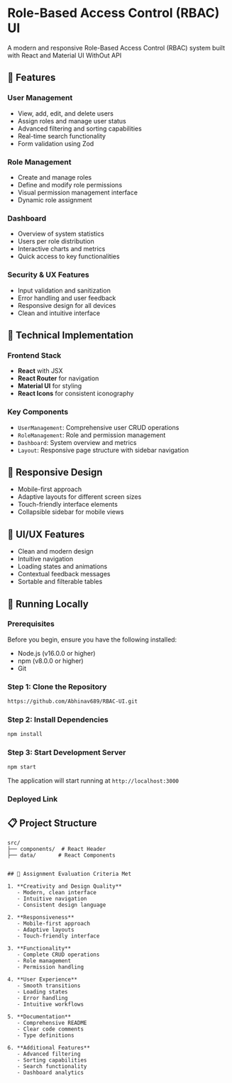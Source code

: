# Role-Based Access Control (RBAC) UI

A modern and responsive Role-Based Access Control (RBAC) system built with React and Material UI WithOut API

## 🌟 Features

### User Management
- View, add, edit, and delete users
- Assign roles and manage user status
- Advanced filtering and sorting capabilities
- Real-time search functionality
- Form validation using Zod

### Role Management
- Create and manage roles
- Define and modify role permissions
- Visual permission management interface
- Dynamic role assignment

### Dashboard
- Overview of system statistics
- Users per role distribution
- Interactive charts and metrics
- Quick access to key functionalities

### Security & UX Features
- Input validation and sanitization
- Error handling and user feedback
- Responsive design for all devices
- Clean and intuitive interface

## 🚀 Technical Implementation

### Frontend Stack
- **React** with JSX 
- **React Router** for navigation
- **Material UI** for styling
- **React Icons** for consistent iconography


### Key Components
- `UserManagement`: Comprehensive user CRUD operations
- `RoleManagement`: Role and permission management
- `Dashboard`: System overview and metrics
- `Layout`: Responsive page structure with sidebar navigation

## 📱 Responsive Design
- Mobile-first approach
- Adaptive layouts for different screen sizes
- Touch-friendly interface elements
- Collapsible sidebar for mobile views


## 🎨 UI/UX Features
- Clean and modern design
- Intuitive navigation
- Loading states and animations
- Contextual feedback messages
- Sortable and filterable tables

## 🚀 Running Locally

### Prerequisites

Before you begin, ensure you have the following installed:
- Node.js (v16.0.0 or higher)
- npm (v8.0.0 or higher)
- Git

### Step 1: Clone the Repository

```bash
https://github.com/Abhinav689/RBAC-UI.git
```

### Step 2: Install Dependencies

```bash
npm install
```

### Step 3: Start Development Server

```bash
npm start
```

The application will start running at `http://localhost:3000`

### Deployed Link



## 📋 Project Structure
```
src/
├── components/  # React Header
├── data/       # React Components
      

## 📝 Assignment Evaluation Criteria Met

1. **Creativity and Design Quality**
   - Modern, clean interface
   - Intuitive navigation
   - Consistent design language

2. **Responsiveness**
   - Mobile-first approach
   - Adaptive layouts
   - Touch-friendly interface

3. **Functionality**
   - Complete CRUD operations
   - Role management
   - Permission handling

4. **User Experience**
   - Smooth transitions
   - Loading states
   - Error handling
   - Intuitive workflows

5. **Documentation**
   - Comprehensive README
   - Clear code comments
   - Type definitions

6. **Additional Features**
   - Advanced filtering
   - Sorting capabilities
   - Search functionality
   - Dashboard analytics
